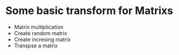# Some basic transform for Matrixs

- Matrix multiplication
- Create random matrix
- Create incresing matrix
- Transpse a matrix